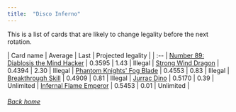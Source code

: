 ```yaml
---
title:  "Disco Inferno"
---
```


This is a list of cards that are likely to change legality before the next rotation.

| Card name | Average | Last | Projected legality |
| :-- |
[Number 89: Diablosis the Mind Hacker](https://db.ygoprodeck.com/card/?search=Number%2089:%20Diablosis%20the%20Mind%20Hacker) | 0.3595 | 1.43 | Illegal |
[Strong Wind Dragon](https://db.ygoprodeck.com/card/?search=Strong%20Wind%20Dragon) | 0.4394 | 2.30 | Illegal |
[Phantom Knights' Fog Blade](https://db.ygoprodeck.com/card/?search=Phantom%20Knights'%20Fog%20Blade) | 0.4553 | 0.83 | Illegal |
[Breakthrough Skill](https://db.ygoprodeck.com/card/?search=Breakthrough%20Skill) | 0.4909 | 0.81 | Illegal |
[Jurrac Dino](https://db.ygoprodeck.com/card/?search=Jurrac%20Dino) | 0.5170 | 0.39 | Unlimited |
[Infernal Flame Emperor](https://db.ygoprodeck.com/card/?search=Infernal%20Flame%20Emperor) | 0.5453 | 0.01 | Unlimited |

###### [Back home](index)